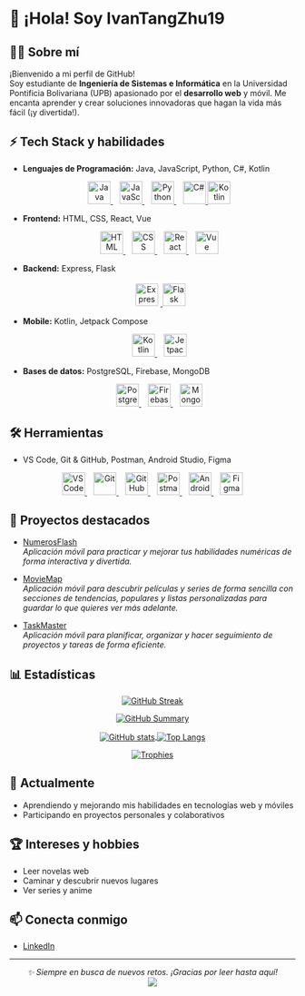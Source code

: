 # 👋 ¡Hola! Soy IvanTangZhu19

## 👨‍💻 Sobre mí
¡Bienvenido a mi perfil de GitHub!  
Soy estudiante de **Ingeniería de Sistemas e Informática** en la Universidad Pontificia Bolivariana (UPB) apasionado por el **desarrollo web** y móvil. Me encanta aprender y crear soluciones innovadoras que hagan la vida más fácil (¡y divertida!).

## ⚡ Tech Stack y habilidades
- **Lenguajes de Programación:** Java, JavaScript, Python, C#, Kotlin
  <p align="center"> 
    <a href="https://github.com/IvanTangZhu19"> 
      <img src="https://cdn.jsdelivr.net/gh/devicons/devicon/icons/java/java-original.svg" alt="Java" width="40" height="40" title="Java"/> 
    </a> &nbsp;&nbsp; 
    <a href="https://github.com/IvanTangZhu19"> 
      <img src="https://cdn.jsdelivr.net/gh/devicons/devicon/icons/javascript/javascript-original.svg" alt="JavaScript" width="40" height="40" title="JavaScript"/> 
    </a> &nbsp;&nbsp; 
    <a href="https://github.com/IvanTangZhu19"> 
      <img src="https://cdn.jsdelivr.net/gh/devicons/devicon/icons/python/python-original.svg" alt="Python" width="40" height="40" title="Python"/> 
    </a> &nbsp;&nbsp; 
    <a href="https://github.com/IvanTangZhu19"> 
      <img src="https://cdn.jsdelivr.net/gh/devicons/devicon/icons/csharp/csharp-original.svg" alt="C#" width="40" height="40" title="C#"/> 
    </a>
    <a href="https://github.com/IvanTangZhu19"> 
      <img src="https://cdn.jsdelivr.net/gh/devicons/devicon/icons/kotlin/kotlin-original.svg" alt="Kotlin" width="40" height="40" title="Kotlin"/> 
    </a>
  </p>
- **Frontend:** HTML, CSS, React, Vue
  <p align="center"> 
    <a href="https://github.com/IvanTangZhu19"> 
      <img src="https://cdn.jsdelivr.net/gh/devicons/devicon/icons/html5/html5-original.svg" alt="HTML" width="40" height="40" title="HTML"/> 
    </a> &nbsp;&nbsp; 
    <a href="https://github.com/IvanTangZhu19"> 
      <img src="https://cdn.jsdelivr.net/gh/devicons/devicon/icons/css3/css3-original.svg" alt="CSS" width="40" height="40" title="CSS"/> 
    </a> &nbsp;&nbsp; 
    <a href="https://github.com/IvanTangZhu19"> 
      <img src="https://cdn.jsdelivr.net/gh/devicons/devicon/icons/react/react-original.svg" alt="React" width="40" height="40" title="React"/> 
    </a> &nbsp;&nbsp; 
    <a href="https://github.com/IvanTangZhu19"> 
      <img src="https://cdn.jsdelivr.net/gh/devicons/devicon/icons/vuejs/vuejs-original.svg" alt="Vue" width="40" height="40" title="Vue"/> 
    </a> 
  </p>
- **Backend:** Express, Flask
  <p align="center"> 
    <a href="https://github.com/IvanTangZhu19"> 
      <img src="https://cdn.jsdelivr.net/gh/devicons/devicon/icons/express/express-original.svg" alt="Express" width="40" height="40" title="Express" style="background-color: white; border-radius: 6px; padding: 4px"/> 
    </a> 
    <a href="https://github.com/IvanTangZhu19">
      <img src="https://cdn.jsdelivr.net/gh/devicons/devicon/icons/flask/flask-original.svg" alt="Flask" width="40" height="40" title="Flask"/>
    </a>
  </p>
- **Mobile:** Kotlin, Jetpack Compose
  <p align="center"> 
    <a href="https://github.com/IvanTangZhu19"> 
      <img src="https://cdn.jsdelivr.net/gh/devicons/devicon/icons/kotlin/kotlin-original.svg" alt="Kotlin" width="40" height="40" title="Kotlin"/> 
    </a> &nbsp;&nbsp; 
    <a href="https://github.com/IvanTangZhu19"> 
      <img src="https://blogger.googleusercontent.com/img/b/R29vZ2xl/AVvXsEjC97Z8BResg5dlPqczsRCFhP6zewWX0X0e7fVPG-G7PuUZwwZVsi9OPoqJYkgqT2h0FI95SsmWzVEgpt8b8HAqFiIxZ98TFtY4lE0b8UrtVJ2HrJebRwl6C9DslsQDl9KnBIrdHS6LtkY/s1600/jetpack+compose+icon_RGB.png" alt="Jetpack Compose" width="40" height="40" title="Jetpack Compose"/> 
    </a> 
  </p>
- **Bases de datos:** PostgreSQL, Firebase, MongoDB
  <p align="center"> 
    <a href="https://github.com/IvanTangZhu19"> 
      <img src="https://cdn.jsdelivr.net/gh/devicons/devicon/icons/postgresql/postgresql-original.svg" alt="PostgreSQL" width="40" height="40" title="PostgreSQL"/> 
    </a> &nbsp;&nbsp; 
    <a href="https://github.com/IvanTangZhu19"> 
      <img src="https://cdn.jsdelivr.net/gh/devicons/devicon/icons/firebase/firebase-plain.svg" alt="Firebase" width="40" height="40" title="Firebase"/> 
    </a> &nbsp;&nbsp; <a href="https://github.com/IvanTangZhu19"> 
      <img src="https://cdn.jsdelivr.net/gh/devicons/devicon/icons/mongodb/mongodb-original.svg" alt="MongoDB" width="40" height="40" title="MongoDB"/> 
    </a> 
  </p>

## 🛠️ Herramientas

- VS Code, Git & GitHub, Postman, Android Studio, Figma
<p align="center">
  <a href="https://github.com/IvanTangZhu19">
    <img src="https://cdn.jsdelivr.net/gh/devicons/devicon/icons/vscode/vscode-original.svg" alt="VS Code" width="40" height="40" title="VS Code"/>
  </a>
  &nbsp;&nbsp;
  <a href="https://github.com/IvanTangZhu19">
    <img src="https://cdn.jsdelivr.net/gh/devicons/devicon/icons/git/git-original.svg" alt="Git" width="40" height="40" title="Git"/>
  </a>
  &nbsp;&nbsp;
  <a href="https://github.com/IvanTangZhu19">
    <img src="https://cdn.jsdelivr.net/gh/devicons/devicon/icons/github/github-original.svg" alt="GitHub" width="40" height="40" title="GitHub"/>
  </a>
  &nbsp;&nbsp;
  <a href="https://github.com/IvanTangZhu19">
    <img src="https://www.vectorlogo.zone/logos/getpostman/getpostman-icon.svg" alt="Postman" width="40" height="40" title="Postman"/>
  </a>
  &nbsp;&nbsp;
  <a href="https://github.com/IvanTangZhu19">
    <img src="https://cdn.jsdelivr.net/gh/devicons/devicon/icons/androidstudio/androidstudio-original.svg" alt="Android Studio" width="40" height="40" title="Android Studio"/>
  </a>
  &nbsp;&nbsp;
  <a href="https://github.com/IvanTangZhu19">
    <img src="https://cdn.jsdelivr.net/gh/devicons/devicon/icons/figma/figma-original.svg" alt="Figma" width="40" height="40" title="Figma"/>
  </a>
</p>



## 🚀 Proyectos destacados

- [NumerosFlash](https://github.com/IvanTangZhu19/NumerosFlash/)  
  *Aplicación móvil para practicar y mejorar tus habilidades numéricas de forma interactiva y divertida.*

- [MovieMap](https://github.com/axensz/MovieMap)  
  *Aplicación móvil para descubrir películas y series de forma sencilla con secciones de tendencias, populares y listas personalizadas para guardar lo que quieres ver más adelante.*
  
- [TaskMaster](https://github.com/IvanTangZhu19/AppGestionTareas)  
  *Aplicación móvil para planificar, organizar y hacer seguimiento de proyectos y tareas de forma eficiente.*
  
## 📊 Estadísticas

<p align="center">
  <a href="https://github.com/IvanTangZhu19">
    <img src="https://streak-stats.demolab.com?user=IvanTangZhu19&theme=blue-navy&border_radius=5.5&exclude_days=Sun%2CSat" alt="GitHub Streak"/>
  </a>
</p>
<p align="center">
 <a href="https://github.com/IvanTangZhu19">
    <img src="http://github-profile-summary-cards.vercel.app/api/cards/profile-details?username=IvanTangZhu19&theme=vision_friendly_dark" alt="GitHub Summary"/>
  </a>
</p>
<p align="center">
 <a href="https://github.com/IvanTangZhu19">
    <img align=center src="https://github-readme-stats.vercel.app/api?username=ivantangzhu19&show_icons=true&theme=blue_navy" alt="GitHub stats"/>
  </a>
 <a href="https://github.com/IvanTangZhu19">
    <img align=center src="https://github-readme-stats.vercel.app/api/top-langs/?username=ivantangzhu19&layout=donut&theme=blue_navy" alt="Top Langs"/>
  </a>
</p>
<p align="center">
 <a href="https://github.com/IvanTangZhu19">
  <img align=center src="https://github-profile-trophy.vercel.app/?username=IvanTangZhu19&margin-w=15&theme=dark_lover" alt="Trophies"/>
 </a>
</p>


## 🌱 Actualmente

- Aprendiendo y mejorando mis habilidades en tecnologías web y móviles
- Participando en proyectos personales y colaborativos

## 🏆 Intereses y hobbies

- Leer novelas web
- Caminar y descubrir nuevos lugares
- Ver series y anime

## 📫 Conecta conmigo

- [LinkedIn](https://www.linkedin.com/in/ivan-tang-zhu-4016b6285/)

---

<p align="center">
 <i>✨ Siempre en busca de nuevos retos. ¡Gracias por leer hasta aquí!</i><br/>
 <a href="https://www.linkedin.com/in/ivan-tang-zhu-4016b6285/">
  <img src="https://readme-typing-svg.herokuapp.com?color=00BFFF&center=true&vCenter=true&lines=¡Feliz+codeo!+💻;Conectemos+en+LinkedIn+🚀" />
 </a>
</p>

